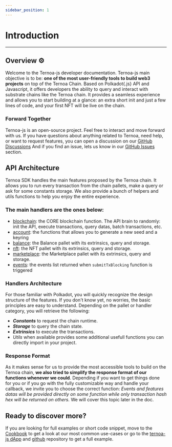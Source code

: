 ```yaml
---
sidebar_position: 1
---
```



# [](https://github.com/capsule-corp-ternoa/ternoa-doc/blob/develop/docs/for-developers/sdk/introduction.md#introduction)Introduction

___

## [](https://github.com/capsule-corp-ternoa/ternoa-doc/blob/develop/docs/for-developers/sdk/introduction.md#overview-%EF%B8%8F)Overview  ⚙️

Welcome to the Ternoa-js developer documentation. Ternoa-js main objective is to be: **one of the most user-friendly tools to build web3 projects** on top of the Ternoa Chain. Based on Polkadot{.js} API and Javascript, it offers developers the ability to query and interact with substrate chains like the Ternoa chain. It provides a seamless experience and allows you to start building at a glance: an extra short init and just a few lines of code, and your first NFT will be live on the chain.

### [](https://github.com/capsule-corp-ternoa/ternoa-doc/blob/develop/docs/for-developers/sdk/introduction.md#forward-together)Forward Together

Ternoa-js is an open-source project. Feel free to interact and move forward with us. If you have questions about anything related to Ternoa, need help, or want to request features, you can open a discussion on our [GitHub Discussions]([https://github.com/capsule-corp-ternoa/ternoa-js/discussions](https://github.com/capsule-corp-ternoa/ternoa-js/discussions)) And if you find an issue, lets us know in our [GitHub Issues]([https://github.com/capsule-corp-ternoa/ternoa-js/issues](https://github.com/capsule-corp-ternoa/ternoa-js/issues)) section.



## [](https://github.com/capsule-corp-ternoa/ternoa-doc/blob/develop/docs/for-developers/sdk/introduction.md#api-architecture)API Architecture

Ternoa SDK handles the main features proposed by the Ternoa chain. It allows you to run every transaction from the chain pallets, make a query or ask for some constants storage. We also provide a bunch of helpers and utils functions to help you enjoy the entire experience.

### [](https://github.com/capsule-corp-ternoa/ternoa-doc/blob/develop/docs/for-developers/sdk/introduction.md#the-main-handlers-are-the-ones-below)The main handlers are the ones below:

-   [blockchain](https://github.com/capsule-corp-ternoa/ternoa-js/tree/main/src/blockchain): the CORE blockchain function. The API brain to randomly: init the API, execute transactions, query datas, batch transactions, etc.
-   [account](https://github.com/capsule-corp-ternoa/ternoa-js/blob/main/src/account/): the functions that allows you to generate a new seed and a keyring
-   [balance](https://github.com/capsule-corp-ternoa/ternoa-js/tree/main/src/balance): the Balance pallet with its extrinsics, query and storage.
-   [nft](https://github.com/capsule-corp-ternoa/ternoa-js/tree/main/src/nft): the NFT pallet with its extrinsics, query and storage.
-   [marketplace](https://github.com/capsule-corp-ternoa/ternoa-js/tree/main/src/nft): the Marketplace pallet with its extrinsics, query and storage.
-   [events](https://github.com/capsule-corp-ternoa/ternoa-js/blob/main/src/events.ts): the events list returned when  `submitTxBlocking`  function is triggered

### [](https://github.com/capsule-corp-ternoa/ternoa-doc/blob/develop/docs/for-developers/sdk/introduction.md#handlers-architecture)Handlers Architecture

For those familiar with Polkadot, you will quickly recognize the design structure of the features. If you don't know yet, no worries, the basic principles are easy to understand. Depending on the pallet or handler category, you will retrieve the following:

-   _**Constants**_  to request the chain runtime.
-   _**Storage**_  to query the chain state.
-   _**Extrinsics**_  to execute the transactions.
-   _Utils_  when available provides some additional usefull functions you can directly import in your project.

### [](https://github.com/capsule-corp-ternoa/ternoa-doc/blob/develop/docs/for-developers/sdk/introduction.md#response-format)Response Format

As it makes sense for us to provide the most accessible tools to build on the Ternoa chain,  **we also tried to simplify the response format of our functions whenever we could**. Depending if you want to get things done for you or if you go with the fully customizable way and handle your callback, we invite you to choose the correct function:  _Events and features datas will be provided directly on some function while only transaction hash hex will be returned on others._  We will cover this topic later in the doc.



## [](https://github.com/capsule-corp-ternoa/ternoa-doc/blob/develop/docs/for-developers/sdk/introduction.md#want-more)Ready to discover more?

If you are looking for full examples or short code snippet, move to the  [Cookbook](https://github.com/capsule-corp-ternoa/ternoa-doc/blob/develop/docs/for-developers/sdk/introduction.md#)  to get a look at our most common use-cases or go to the  [ternoa-js dApp](https://e2e.ternoa.network/)  and  [github](https://github.com/capsule-corp-ternoa/ternoa-js-test-dapp)  repository to get a full example.
